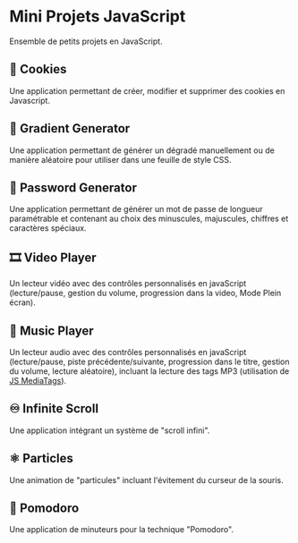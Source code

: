 # Mini Projets JavaScript
Ensemble de petits projets en JavaScript.

## 🍪 Cookies
Une application permettant de créer, modifier et supprimer des cookies en Javascript.

## 🌈 Gradient Generator
Une application permettant de générer un dégradé manuellement ou de manière aléatoire pour utiliser dans une feuille de style CSS.

## 🔑 Password Generator
Une application permettant de générer un mot de passe de longueur paramétrable et contenant au choix des minuscules, majuscules, chiffres et caractères spéciaux.

## 🎞️ Video Player
Un lecteur vidéo avec des contrôles personnalisés en javaScript (lecture/pause, gestion du volume, progression dans la video, Mode Plein écran).

## 🎵 Music Player
Un lecteur audio avec des contrôles personnalisés en javaScript (lecture/pause, piste précédente/suivante, progression dans le titre, gestion du volume, lecture aléatoire), incluant la lecture des tags MP3 (utilisation de [JS MediaTags](https://github.com/aadsm/jsmediatags)).

## ♾️ Infinite Scroll
Une application intégrant un système de "scroll infini".

## ⚛️ Particles
Une animation de "particules" incluant l'évitement du curseur de la souris.

## 🍅 Pomodoro
Une application de minuteurs pour la technique "Pomodoro".